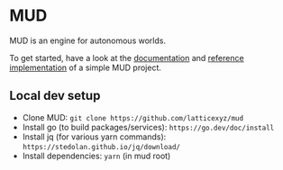 # MUD

MUD is an engine for autonomous worlds.

To get started, have a look at the [documentation](https://mud.dev) and [reference implementation](https://github.com/latticexyz/mudbasics) of a simple MUD project.

## Local dev setup

- Clone MUD: `git clone https://github.com/latticexyz/mud`
- Install go (to build packages/services): `https://go.dev/doc/install`
- Install jq (for various yarn commands): `https://stedolan.github.io/jq/download/`
- Install dependencies: `yarn` (in mud root)
